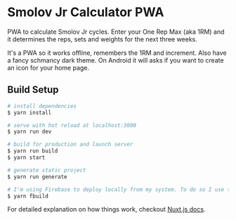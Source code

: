 # Smolov Jr Calculator PWA

PWA to calculate Smolov Jr cycles. Enter your One Rep Max (aka 1RM) and it determines the reps, sets and weights for the next three weeks. 

It's a PWA so it works offline, remembers the 1RM and increment. Also have a fancy schmancy dark theme. On Android it will asks if you want to create an icon for your home page.

## Build Setup

``` bash
# install dependencies
$ yarn install

# serve with hot reload at localhost:3000
$ yarn run dev

# build for production and launch server
$ yarn run build
$ yarn start

# generate static project
$ yarn run generate

# I'm using Firebase to deploy locally from my system. To do so I use this command
$ yarn fbuild
```

For detailed explanation on how things work, checkout [Nuxt.js docs](https://nuxtjs.org).
